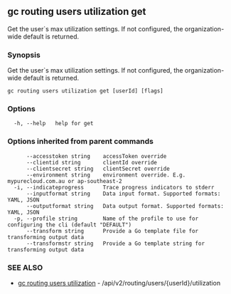 ## gc routing users utilization get

Get the user`s max utilization settings.  If not configured, the organization-wide default is returned.

### Synopsis

Get the user`s max utilization settings.  If not configured, the organization-wide default is returned.

```
gc routing users utilization get [userId] [flags]
```

### Options

```
  -h, --help   help for get
```

### Options inherited from parent commands

```
      --accesstoken string    accessToken override
      --clientid string       clientId override
      --clientsecret string   clientSecret override
      --environment string    environment override. E.g. mypurecloud.com.au or ap-southeast-2
  -i, --indicateprogress      Trace progress indicators to stderr
      --inputformat string    Data input format. Supported formats: YAML, JSON
      --outputformat string   Data output format. Supported formats: YAML, JSON
  -p, --profile string        Name of the profile to use for configuring the cli (default "DEFAULT")
      --transform string      Provide a Go template file for transforming output data
      --transformstr string   Provide a Go template string for transforming output data
```

### SEE ALSO

* [gc routing users utilization](gc_routing_users_utilization.html)	 - /api/v2/routing/users/{userId}/utilization


